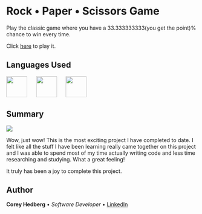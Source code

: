 # Rock &bull; Paper &bull; Scissors Game

Play the classic game where you have a 33.333333333(you get the point)% chance to win every time.

Click [here](https://coreyhedberg.github.io/rps_game/) to play it.

## Languages Used

<image src="media/html.svg" width="55">&nbsp; &nbsp; &nbsp; <image src="media/css.svg" width="55">&nbsp; &nbsp; &nbsp; <image src="media/js.svg" width="55">

## Summary

<image src="media/readme_screenshot.png">

Wow, just wow! This is the most exciting project I have completed to date. I felt like all the stuff I have been learning really came together on this project and I was able to spend most of my time actually writing code and less time researching and studying. What a great feeling!

It truly has been a joy to complete this project.

## Author

**Corey Hedberg** &bull; _Software Developer_ &bull; [LinkedIn](https://www.linkedin.com/in/coreyhedberg/)
